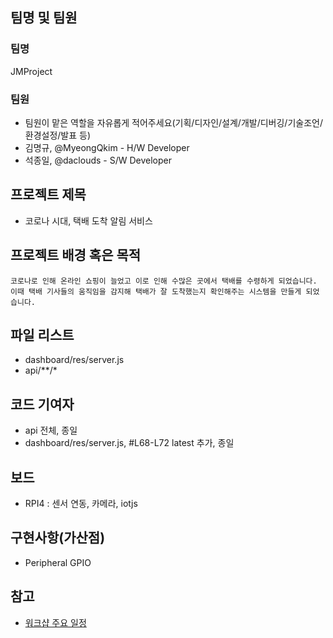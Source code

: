 ## 팀명 및 팀원

### 팀명

JMProject

### 팀원

* 팀원이 맡은 역할을 자유롭게 적어주세요(기획/디자인/설계/개발/디버깅/기술조언/환경설정/발표 등)
* 김명규, @MyeongQkim - H/W Developer
* 석종일, @daclouds - S/W Developer

## 프로젝트 제목 

* 코로나 시대, 택배 도착 알림 서비스

## 프로젝트 배경 혹은 목적 

```
코로나로 인해 온라인 쇼핑이 늘었고 이로 인해 수많은 곳에서 택배를 수령하게 되었습니다.
이때 택배 기사들의 움직임을 감지해 택배가 잘 도착했는지 확인해주는 시스템을 만들게 되었습니다.
```

## 파일 리스트 

* dashboard/res/server.js
* api/**/*

## 코드 기여자 

* api 전체, 종일
* dashboard/res/server.js, #L68-L72 latest 추가, 종일

## 보드 

* RPI4 : 센서 연동, 카메라, iotjs

## 구현사항(가산점) 

* Peripheral GPIO

## 참고

- [워크샵 주요 일정](workshop.md)
